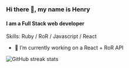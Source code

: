 ### Hi there 👋, my name is Henry
#### I am a Full Stack web developer

Skills: Ruby / RoR / Javascript / React  

- 🔭 I’m currently working on a React + RoR API 


![GitHub streak stats](https://github-readme-streak-stats.herokuapp.com/?user=nhleto)  

